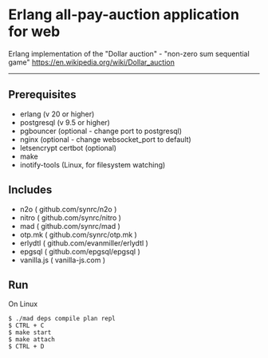 Erlang all-pay-auction application for web
=======================================

Erlang implementation of the "Dollar auction" - "non-zero sum sequential game"
https://en.wikipedia.org/wiki/Dollar_auction

-------------
Prerequisites
-------------
* erlang (v 20 or higher)
* postgresql (v 9.5 or higher)
* pgbouncer (optional - change port to postgresql)
* nginx (optional - change websocket_port to default)
* letsencrypt certbot (optional)
* make
* inotify-tools (Linux, for filesystem watching)

Includes
---
* n2o ( github.com/synrc/n2o )
* nitro ( github.com/synrc/nitro )
* mad ( github.com/synrc/mad )
* otp.mk ( github.com/synrc/otp.mk )
* erlydtl ( github.com/evanmiller/erlydtl )
* epgsql ( github.com/epgsql/epgsql )
* vanilla.js ( vanilla-js.com )

Run
---
On Linux

    $ ./mad deps compile plan repl
    $ CTRL + C
    $ make start
    $ make attach
    $ CTRL + D

